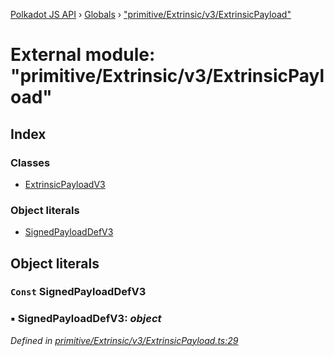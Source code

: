 [Polkadot JS API](../README.md) › [Globals](../globals.md) › ["primitive/Extrinsic/v3/ExtrinsicPayload"](_primitive_extrinsic_v3_extrinsicpayload_.md)

# External module: "primitive/Extrinsic/v3/ExtrinsicPayload"

## Index

### Classes

* [ExtrinsicPayloadV3](../classes/_primitive_extrinsic_v3_extrinsicpayload_.extrinsicpayloadv3.md)

### Object literals

* [SignedPayloadDefV3](_primitive_extrinsic_v3_extrinsicpayload_.md#const-signedpayloaddefv3)

## Object literals

### `Const` SignedPayloadDefV3

### ▪ **SignedPayloadDefV3**: *object*

*Defined in [primitive/Extrinsic/v3/ExtrinsicPayload.ts:29](https://github.com/polkadot-js/api/blob/8b1a7a8584/packages/types/src/primitive/Extrinsic/v3/ExtrinsicPayload.ts#L29)*
